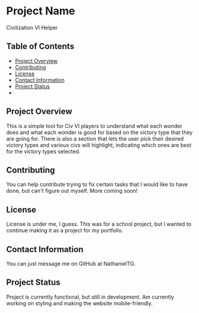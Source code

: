 # Project Name
Civilization VI Helper

## Table of Contents
- [Project Overview](#project-overview)
- [Contributing](#contributing)
- [License](#license)
- [Contact Information](#contact-information)
- [Project Status](#project-status)
- 
## Project Overview
This is a simple tool for Civ VI players to understand what each wonder does and what each wonder is good for based on the victory type that they are going for. There is also a section that lets the user pick their desired victory types and various civs will highlight, indicating which ones are best for the victory types selected.

## Contributing
You can help contribute trying to fix certain tasks that I would like to have done, but can't figure out myself. More coming soon!

## License
License is under me, I guess. This was for a school project, but I wanted to continue making it as a project for my portfolio.

## Contact Information
You can just message me on GitHub at NathanielTG.

## Project Status
Project is currently functional, but still in development. Am currently working on styling and making the website mobile-friendly.


